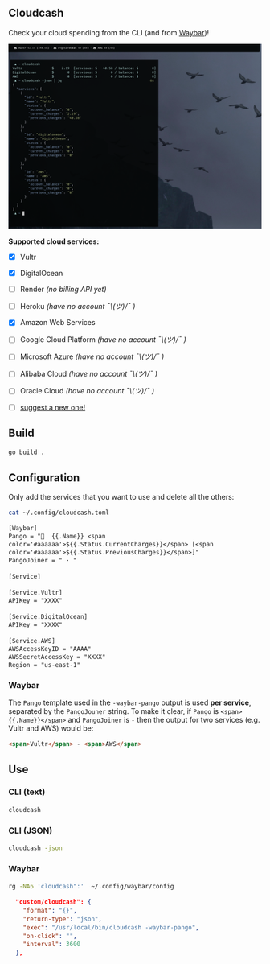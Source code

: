 Cloudcash
---------

Check your cloud spending from the CLI (and from
[Waybar](https://github.com/Alexays/Waybar))!

![Cloudcash on Waybar](screenshot.png)

**Supported cloud services:**

- [x] Vultr
- [x] DigitalOcean
- [ ] Render *(no billing API yet)*
- [ ] Heroku *(have no account ¯\\_(ツ)_/¯  )*
- [x] Amazon Web Services
- [ ] Google Cloud Platform *(have no account ¯\\_(ツ)_/¯  )*
- [ ] Microsoft Azure *(have no account ¯\\_(ツ)_/¯  )*
- [ ] Alibaba Cloud *(have no account ¯\\_(ツ)_/¯  )*
- [ ] Oracle Cloud *(have no account ¯\\_(ツ)_/¯  )*
- [ ] [suggest a new
  one!](https://github.com/mrusme/cloudcash/issues/new?title=[suggestion]%20New%20cloud%20service%20NAME%20HERE)


## Build

```sh
go build .
```


## Configuration

Only add the services that you want to use and delete all the others:

```sh
cat ~/.config/cloudcash.toml
```

```
[Waybar]
Pango = "  {{.Name}} <span color='#aaaaaa'>${{.Status.CurrentCharges}}</span> [<span color='#aaaaaa'>${{.Status.PreviousCharges}}</span>]"
PangoJoiner = " · "

[Service]

[Service.Vultr]
APIKey = "XXXX"

[Service.DigitalOcean]
APIKey = "XXXX"

[Service.AWS]
AWSAccessKeyID = "AAAA"
AWSSecretAccessKey = "XXXX"
Region = "us-east-1"
```

### Waybar

The `Pango` template used in the `-waybar-pango` output is used **per service**,
separated by the `PangoJouner` string. To make it clear, if `Pango` is
`<span>{{.Name}}</span>` and `PangoJoiner` is ` - ` then the output for two
services (e.g. Vultr and AWS) would be:

```html
<span>Vultr</span> - <span>AWS</span>
```


## Use


### CLI (text)

```sh
cloudcash
```


### CLI (JSON)

```sh
cloudcash -json
```


### Waybar

```sh
rg -NA6 'cloudcash":'  ~/.config/waybar/config
```

```json
  "custom/cloudcash": {
    "format": "{}",
    "return-type": "json",
    "exec": "/usr/local/bin/cloudcash -waybar-pango",
    "on-click": "",
    "interval": 3600
  },
```

